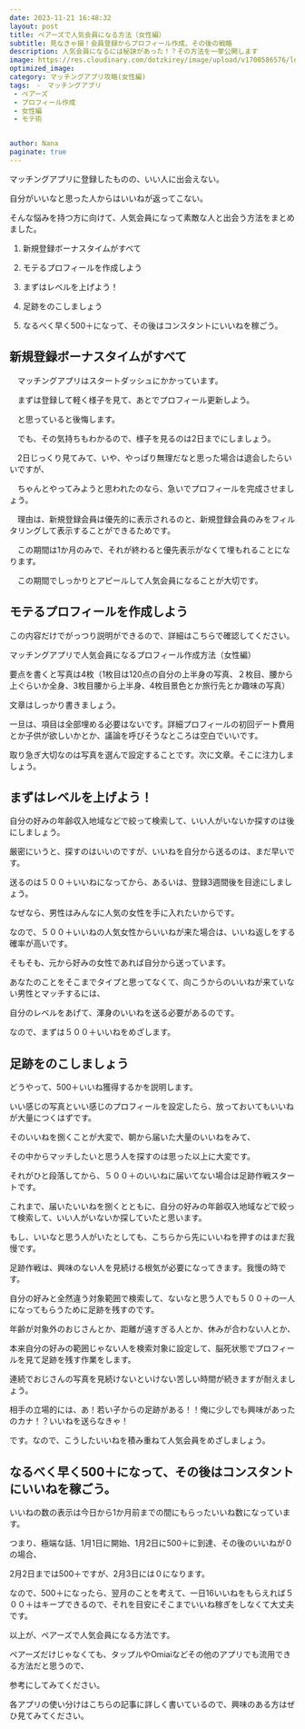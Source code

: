 ```yaml
---
date: 2023-11-21 16:48:32
layout: post
title: ペアーズで人気会員になる方法（女性編）
subtitle: 見なきゃ損！会員登録からプロフィール作成、その後の戦略
description: 人気会員になるには秘訣があった！？その方法を一挙公開します
image: https://res.cloudinary.com/dotzkirey/image/upload/v1700586576/love_f13ban.jpg
optimized_image:
category: マッチングアプリ攻略(女性編)
tags:　-　マッチングアプリ
 - ペアーズ
 - プロフィール作成
 - 女性編
 - モテ術


author: Nana
paginate: true
---
```


マッチングアプリに登録したものの、いい人に出会えない。

自分がいいなと思った人からはいいねが返ってこない。

そんな悩みを持つ方に向けて、人気会員になって素敵な人と出会う方法をまとめました。

 

1. 新規登録ボーナスタイムがすべて

2. モテるプロフィールを作成しよう

3. まずはレベルを上げよう！

4. 足跡をのこしましょう

5. なるべく早く500＋になって、その後はコンスタントにいいねを稼ごう。

 


## 新規登録ボーナスタイムがすべて

　マッチングアプリはスタートダッシュにかかっています。

　まずは登録して軽く様子を見て、あとでプロフィール更新しよう。

　と思っていると後悔します。

　でも、その気持ちもわかるので、様子を見るのは2日までにしましょう。

　2日じっくり見てみて、いや、やっぱり無理だなと思った場合は退会したらいいですが、

　ちゃんとやってみようと思われたのなら、急いでプロフィールを完成させましょう。

　理由は、新規登録会員は優先的に表示されるのと、新規登録会員のみをフィルタリングして表示することができるためです。

　この期間は1か月のみで、それが終わると優先表示がなくて埋もれることになります。

　この期間でしっかりとアピールして人気会員になることが大切です。

 

## モテるプロフィールを作成しよう

この内容だけでがっつり説明ができるので、詳細はこちらで確認してください。

マッチングアプリで人気会員になるプロフィール作成方法（女性編）

要点を書くと写真は4枚（1枚目は120点の自分の上半身の写真、２枚目、腰から上ぐらいか全身、3枚目腰から上半身、4枚目景色とか旅行先とか趣味の写真）

文章はしっかり書きましょう。

一旦は、項目は全部埋める必要はないです。詳細プロフィールの初回デート費用とか子供が欲しいかとか、議論を呼びそうなところは空白でいいです。

取り急ぎ大切なのは写真を選んで設定することです。次に文章。そこに注力しましょう。

 

 

## まずはレベルを上げよう！

自分の好みの年齢収入地域などで絞って検索して、いい人がいないか探すのは後にしましょう。

厳密にいうと、探すのはいいのですが、いいねを自分から送るのは、まだ早いです。

送るのは５００＋いいねになってから、あるいは、登録3週間後を目途にしましょう。

なぜなら、男性はみんなに人気の女性を手に入れたいからです。

なので、５００＋いいねの人気女性からいいねが来た場合は、いいね返しをする確率が高いです。

そもそも、元から好みの女性であれば自分から送っています。

あなたのことをそこまでタイプと思ってなくて、向こうからのいいねが来ていない男性とマッチするには、

自分のレベルをあげて、渾身のいいねを送る必要があるのです。

なので、まずは５００＋いいねをめざします。

 

 
## 足跡をのこしましょう

どうやって、500＋いいね獲得するかを説明します。

いい感じの写真といい感じのプロフィールを設定したら、放っておいてもいいねが大量につくはずです。

そのいいねを捌くことが大変で、朝から届いた大量のいいねをみて、

その中からマッチしたいと思う人を探すのは思った以上に大変です。

それがひと段落してから、５００＋のいいねに届いてない場合は足跡作戦スタートです。

これまで、届いたいいねを捌くとともに、自分の好みの年齢収入地域などで絞って検索して、いい人がいないか探していたと思います。

もし、いいなと思う人がいたとしても、こちらから先にいいねを押すのはまだ我慢です。

足跡作戦は、興味のない人を見続ける根気が必要になってきます。我慢の時です。

自分の好みと全然違う対象範囲で検索して、ないなと思う人でも５００＋の一人になってもらうために足跡を残すのです。

年齢が対象外のおじさんとか、距離が遠すぎる人とか、休みが合わない人とか、

本来自分の好みの範囲じゃない人を検索対象に設定して、脳死状態でプロフィールを見て足跡を残す作業をします。

連続でおじさんの写真を見続けないといけない苦しい時間が続きますが耐えましょう。

相手の立場的には、あ！若い子からの足跡がある！！俺に少しでも興味があったのカナ！？いいねを送らなきゃ！

です。なので、こうしたいいねを積み重ねて人気会員をめざしましょう。

 

## なるべく早く500＋になって、その後はコンスタントにいいねを稼ごう。

いいねの数の表示は今日から1か月前までの間にもらったいいね数になっています。

つまり、極端な話、1月1日に開始、1月2日に500＋に到達、その後のいいねが０の場合、

2月2日までは500＋ですが、2月3日には０になります。

なので、500＋になったら、翌月のことを考えて、一日16いいねをもらえれば５００＋はキープできるので、それを目安にそこまでいいね稼ぎをしなくて大丈夫です。

 

 

以上が、ペアーズで人気会員になる方法です。

ペアーズだけじゃなくても、タップルやOmiaiなどその他のアプリでも流用できる方法だと思うので、

参考にしてみてください。

各アプリの使い分けはこちらの記事に詳しく書いているので、興味のある方はぜひ見てみてください。

 